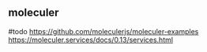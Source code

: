 ## moleculer

#todo
https://github.com/moleculerjs/moleculer-examples
https://moleculer.services/docs/0.13/services.html
